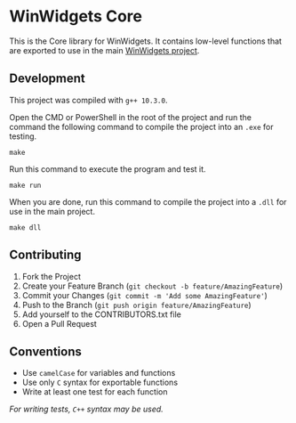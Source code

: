 # WinWidgets Core

This is the Core library for WinWidgets. It contains low-level functions that are exported to use in the main [WinWidgets project](https://www.github.com/beyluta/WinWidgets).

## Development

This project was compiled with `g++ 10.3.0`.

Open the CMD or PowerShell in the root of the project and run the command the following command to compile the project into an `.exe` for testing.

```
make
```

Run this command to execute the program and test it.

```
make run
```

When you are done, run this command to compile the project into a `.dll` for use in the main project.

```
make dll
```

## Contributing

1. Fork the Project
2. Create your Feature Branch (`git checkout -b feature/AmazingFeature`)
3. Commit your Changes (`git commit -m 'Add some AmazingFeature'`)
4. Push to the Branch (`git push origin feature/AmazingFeature`)
5. Add yourself to the CONTRIBUTORS.txt file
6. Open a Pull Request

## Conventions

- Use `camelCase` for variables and functions
- Use only `C` syntax for exportable functions
- Write at least one test for each function

<i>For writing tests, `C++` syntax may be used.</i>
